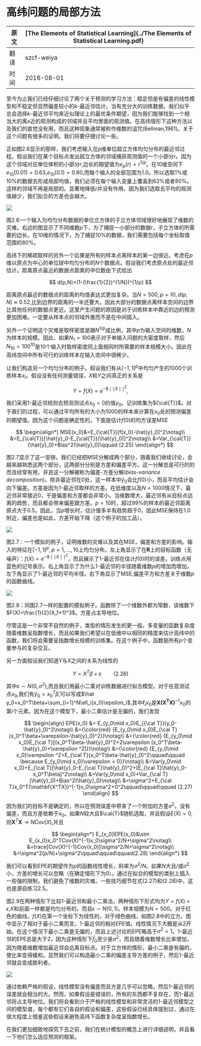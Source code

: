 # 高纬问题的局部方法

原文     | [The Elements of Statistical Learning](../The Elements of Statistical Learning.pdf)
      ---|---
翻译     | szcf-weiya
时间     | 2016-08-01

至今为止我们已经仔细讨论了两个关于预测的学习方法：稳定但是有偏差的线性模型和不稳定但显然偏差较小的$k$-最近邻估计。当有充分大的训练数据，我们似乎总会选择$k$-最近邻平均来近似理论上的最优条件期望，因为我们能够找到一个相当大的离$x$近的观测构成的邻域并且平均里面的观测值。在高纬情形下这种方法以及我们的直觉没有用，而且这种现象通常被称作维数的诅咒(Bellman,1961)。关于这个问题有很多的证明，我们将要仔细讨论一些。

正如图2.6显示的那样，我们考虑输入在$p$维单位超立方体均匀分布的最近邻过程。假设我们在某个目标点发出超立方体的邻域捕获观测值的一个小部分$r$。因为这个邻域对应单位体积的小部分$r$,边长的期望值为$e_p(r)=r^{1/p}$。在10维空间下$e_{10}(0.01)=0.63$,$e_{10}(0.1)=0.80$,而每个输入的全部范围为1.0。所以选取$1\%$或$10\%$的数据去形成局部均值，我们必须在每个输入变量上覆盖到$63\%$或者$80\%$。这样的邻域不再是局部的。显著地降低$r$并没有作用，因为我们选取去平均的观测值越少，我们拟合的方差也会越大。

![](../img/02/fig2.6.png)

图2.6:一个输入为均匀分布数据的单位立方体的子立方体邻域很好地展现了维数的灾难。右边的图显示了不同维数$p$下，为了捕捉一小部分的数据$r$，子立方体的所需要的边长。在10维的情况下，为了捕捉$10\%$的数据，我们需要包括每个坐标取值范围的$80\%$。

高纬下的稀疏取样的另外一个后果是所有的样本点离样本的某一边很近。考虑在$p$维以原点为中心的单位球中均匀分布的$N$个数据点。假设我们考虑原点处的最近邻估计。距离原点最近的数据点距离的中位数由下式给出

$$
d(p,N)=(1-(\frac{1}{2})^{1/N})^{1/p}
$$

距离原点最近的数据点的距离的均值表达式更加复杂。当$N=500,p=10,d(p,N)\approx 0.52$,比到边界的距离的一半还要大。因此大部分的数据点离样本空间的边界比其他任何的数据点更近。这里产生问题的原因是对于训练样本中靠近的边的预测更加困难。一定要从样本点的邻域外推而不是在中间插入。

另外一个证明这个灾难是取样密度是跟$N^{1/p}$成比例，其中$p$为输入空间的维数，$N$为样本的规模。因此，如果$N_1=100$表示对于单输入问题的大密度取样，然后$N_{10}=100^{10}$是10个输入时取样密度同上面相同时所需要的样本规模大小。因此在高纬空间中所有可行的训练样本在输入空间中很稀少。

让我们构造另一个均匀分布的例子。假设我们有从$[-1,1]^p$中均匀产生的1000个训练样本$x_i$。假设没有任何测量错误，$X$和$Y$之间真正的关系是

$$
Y = f(X) = e^{−8\mid \mid X\mid \mid ^2},
$$

我们采用1-最近邻规则去预测测试点$x_0=0$的值$y_0$。记训练集为${\cal{T}}$。对于我们的过程，可以通过平均所有的大小为1000的样本来计算在$x_0$处的预测偏差的期望值。因为这个问题是确定性的，下面是估计$f(0)$的均方误差MSE

$$
\begin{align*}
MSE(x_0)&=E_{\cal{T}}[f(x_0)-\hat{y}_0]^2\notag\\
&=E_{\cal{T}}[\hat{y}_0-E_{\cal{T}}(\hat{y}_0)]^2\notag\\
&=Var_{\cal{T}}(\hat{y}_0)+Bias^2(\hat{y}_0)\qquad (2.25)
\end{align*}
$$

图2.7显示了这一安排。我们已经把MSE分解成两个部分，随着我们继续讨论，会越来越熟悉这两个部分，这两部分分别是方差和偏差平方。这一分解总是可行的的而且经常有用，并且这一分解被称为偏差-方差分解(*bias-variance decomposition*)。除非最近邻在0处，这一样本中$\hat{y}_0$会比$f(0)$小，而且平均估计会向下偏差。方差是因为1-最近邻取样的方差。在低维度以及$N=1000$情况下，最近邻非常接近0，于是偏差和方差都会非常小。当维数增大，最近邻有从目标点远离的趋势，而且都会带来偏差跟方差。$p=10$时，超过$99\%$的样本的最近邻距离原点大于0.5。因此，当$p$增长时，估计值多半有趋势趋于0，因此MSE保持在1.0附近，偏差也是如此，方差开始下降（这个例子的加工品）。

![](../img/02/fig2.7.png)

图2.7：一个模拟的例子，证明维数的灾难以及其在MSE，偏差和方差的影响。输入的特征在$[-1,1]^p,p=1,\ldots,10$上均匀分布。左上角显示了在$\mathbf{R}$上的目标函数（无噪声）：$f(X)=e^{-8\mid \mid X\mid \mid ^2}$，而且展示了1-最近邻在估计$f(0)$时的误差。训练点用蓝色的记号表示。右上角显示了为什么1-最近邻的半径随着维数$p$的增加而增加。左下角显示了1-最近邻的平均半径。右下角显示了MSE,偏差平方和方差关于维数$p$的函数曲线。

![](../img/02/fig2.8.png)

图2.8：同图2.7一样的配置的模拟例子。函数除了一个维数外都为常数，该维数下$F(X)=\frac{1}{2}(X_1+1)^3$。方差占主导地位。

尽管这是一个非常不自然的例子，类型的情形发生的更一般。多变量的函数复杂度随着维数呈指数增长，而且如果我们希望以在低维中以相同的精度来估计高纬中的函数，我们将会需要呈指数增长规模的训练集。在这个例子中，函数是所有$p$个变量参与的复杂交互。

另一方面假设我们知道$Y$与$X$之间的关系为线性的

$$
Y = X^T\beta + \varepsilon\qquad(2.26)
$$

其中$\varepsilon \sim N(0,\sigma^2)$,而且我们用最小二乘对训练数据进行拟合模型。对于任意测试点$x_0$,我们有$\hat y_0=x_0^T\hat{\beta}$,可以写成$\hat y_0=x_0^T\beta+\sum_{i=1}^N\ell_i(x_0)\epsilon_i$,其中$\ell_i{x_0}$是${\mathbf{X(X^TX)}}^{-1}x_0$的第$i$个元素。因为在这个模型下，最小二乘估计是无偏的，我们发现

$$
\begin{align}
EPE(x_0) &= E_{y_0\mid x_0}E_{{\cal T}}(y_0-\hat{y}_0)^2\notag\\
&={\color{red} {E_{y_0\mid x_0}E_{\cal T}(x_0^T\beta+\varepsilon-\hat{y}_0)^2}}\notag\\
&={\color{red} {E_{y_0\mid x_0}E_{\cal T}[(x_0^T\beta-\hat{y}_0)^2+2\varepsilon (x_0^T\beta-\hat{y}_0)+\varepsilon ^2]}}\notag\\
&={\color{red} {E_{y_0\mid x_0}\varepsilon ^2+E_{\cal T}(x_0^T\beta-\hat{y}_0)^2\qquad\qquad \because E_{y_0\mid x_0}\varepsilon = 0}}\notag\\
&=Var(y_0\mid x_0)+E_{\cal T}[\hat{y}_0-E_{\cal T}\hat{y}_0]^2+[E_{\cal T}\hat{y}_0-x_0^T\beta]^2\notag\\
&=Var(y_0\mid x_0)+Var_{\cal T}(\hat{y}_0)+Bias^2(\hat{y}_0)\notag\\
&=\sigma^2+E_{\cal T}x_0^T(\mathbf{X^TX})^{-1}x_0\sigma^2+0^2\qquad\qquad\qquad (2.27)
\end{align}
$$

因为我们的目标不是确定的，所以在预测误差中带来了一个附加的方差$\sigma^2$。没有偏差，而且方差依赖于$x_0$。如果$N$较大且$\cal{T}$随机选取，并且假设$E(X)=0$,则$\mathbf{X}^T\mathbf{X}\longrightarrow NCov(X)$,并且

$$
\begin{align*}
E_{x_0}EPE(x_0)&\sim E_{x_0}x_0^TCov(X)^{-1}x_0\sigma^2/N+\sigma^2\notag\\
&=trace[Cov(X)^{-1}Cov(x_0)]\sigma^2/N+\sigma^2\notag\\
&=\sigma^2(p/N)+\sigma^2\qquad\qquad\qquad(2.28)
\end{align*}
$$

我们可以看到EPE的期望作为$p$的函数线性增长，斜率为$\sigma^2/N$。如果$N$大且/或$\sigma^2$小，方差的增长可以忽略（在确定情形下为0）。通过在拟合的模型的类别上插入一些强的限制，我们避免了维数的灾难。一些技巧细节在式(2.27)和(2.28)中，这也是源自练习2.5。

图2.9在两种情形下比较1-最近邻和最小二乘法，两种情形下形式均为$Y=f(X)+\epsilon$,$X$和前面一样都是均匀分布的，而且$\epsilon\sim N(0,1)$。样本规模为$N=500$。对于红色的曲线，$f(X)$在第一个坐标下为线性的，对于绿色曲线，如图2.8中的立方。图中显示了相对于最小二乘而言，1-最近邻的相对$EPE$值。线性情况下大概是从2开始。在这个情况下最小二乘是无偏的，而且上述讨论的EPE略高于$\sigma^2=1$。1-最近邻的EPE总是大于2，因为这种情形下$\hat{f}_0$至少是$\sigma^2$，而且随着维数增长比率增加，因为随着维数增加最近邻会远离目标点。对于立方体的情形，最小二乘是有偏的，使比率变得缓和。显然我们可以构造最小二乘的偏差主导方差的例子，然后1-最近邻就会变成胜利者。

![](../img/02/fig2.9.png)

通过依赖严格的假设，线性模型没有偏差而且方差几乎可以忽略，然后1-最近邻的误差就会相当的大。然而，如果假设是错误的，所有的东西都不复存在，而1-最近邻将占主导地位。我们将会看到介于严格的线性模型和非常灵活的1-最近邻模型之间的模型谱，每个都有它们各自的假设和偏差，这些假设已经具体提到过，通过在很大程度上借鉴这些假设来避免高纬下函数复杂度呈指数增长。

在我们更加细致地探究下去之前，我们在统计模型的概念上进行详细说明，并且看一下他们怎么适应预测的框架。
